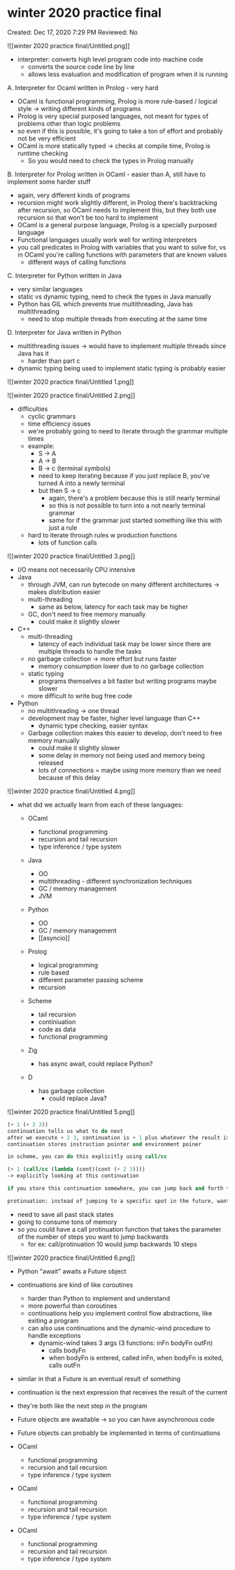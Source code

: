 # winter 2020 practice final

Created: Dec 17, 2020 7:29 PM
Reviewed: No

![[winter 2020 practice final/Untitled.png]]

- interpreter: converts high level program code into machine code
    - converts the source code line by line
    - allows less evaluation and modification of program when it is running

A.  Interpreter for Ocaml written in Prolog - very hard

- OCaml is functional programming, Prolog is more rule-based /  logical style → writing different kinds of programs
- Prolog is very special purposed languages, not meant for types of problems other than logic problems
- so even if this is possible, it's going to take a ton of effort and probably not be very efficient
- OCaml is more statically typed → checks at compile time, Prolog is runtime checking
    - So you would need to check the types in Prolog manually

B.  Interpreter for Prolog written in OCaml - easier than A, still have to implement some harder stuff

- again, very different kinds of programs
- recursion might work slightly different, in Prolog there's backtracking after recursion, so OCaml needs to implement this, but they both use recursion so that won't be too hard to implement
- OCaml is a general purpose language, Prolog is a specially purposed language
- Functional languages usually work well for writing interpreters
- you call predicates in Prolog with variables that you want to solve for, vs in OCaml you're calling functions with parameters that are known values
    - different ways of calling functions

C. Interpreter for Python written in Java 

- very similar languages
- static vs dynamic typing, need to check the types in Java manually
- Python has GIL which prevents true multithreading, Java has multithreading
    - need to stop multiple threads from executing at the same time

D. Interpreter for Java written in Python 

- multithreading issues → would have to implement multiple threads since Java has it
    - harder than part c
- dynamic typing being used to implement static typing is probably easier

![[winter 2020 practice final/Untitled 1.png]]

![[winter 2020 practice final/Untitled 2.png]]

- difficulties
    - cyclic grammars
    - time efficiency issues
    - we're probably going to need to iterate through the grammar multiple times
    - example:
        - S → A
        - A → B
        - B → c (terminal symbols)
        - need to keep iterating because if you just replace B, you've turned A into a newly terminal
        - but then S → c
            - again, there's a problem because this is still  nearly terminal
            - so this is not possible to turn into a not nearly terminal grammar
            - same for if the grammar just started something like this with just a rule
    - hard to iterate through rules w production functions
        - lots of function calls

![[winter 2020 practice final/Untitled 3.png]]

- I/O means not necessarily CPU intensive
- Java
    - through JVM, can run bytecode on many different architectures → makes distribution easier
    - multi-threading
        - same as below, latency for each task may be higher
    - GC, don't need to free memory manually
        - could make it slightly slower
- C++
    - multi-threading
        - latency of each individual task may be lower since there are multiple threads to handle the tasks
    - no garbage collection → more effort but runs faster
        - memory consumption lower due to no garbage collection
    - static typing
        - programs themselves a bit faster but writing programs maybe slower
    - more difficult to write bug free code
- Python
    - no multithreading → one thread
    - development may be faster, higher level language than C++
        - dynamic type checking, easier syntax
    - Garbage collection makes this easier to develop, don't need to free memory manually
        - could make it slightly slower
        - some delay in memory not being used and memory being released
        - lots of connections = maybe using more memory than we need because of this delay

![[winter 2020 practice final/Untitled 4.png]]

- what did we actually learn from each of these languages:
    - OCaml
        - functional programming
        - recursion and tail recursion
        - type inference / type system
    - Java
        - OO
        - multithreading - different synchronization techniques
        - GC / memory management
        - JVM
    - Python
        - OO
        - GC / memory management
        - [[asyncio]]
    - Prolog
        - logical programming
        - rule based
        - different parameter passing scheme
        - recursion
    - Scheme
        - tail recursion
        - continiuation
        - code as data
        - functional programming

    - Zig
        - has async await, could replace Python?
    - D
        - has garbage collection
            - could replace Java?

![[winter 2020 practice final/Untitled 5.png]]

```scheme
(+ 1 (+ 2 3)) 
continuation tells us what to do next 
after we execute + 2 3, continuation is + 1 plus whatever the result is
continuation stores instruction pointer and environment poiner

in scheme, you can do this explicitly using call/cc

(+ 1 (call/cc (lambda (cont)(cont (+ 2 3))))
-> explicitly looking at this continuation

if you store this continuation somewhere, you can jump back and forth to and from this location 
```

```scheme
protinuation: instead of jumping to a specific spot in the future, want to jump backwards in history 
```

- need to save all past stack states
- going to consume tons of memory
- so you could have a call protinuation function that takes the parameter of the number of steps you want to jump backwards
    - for ex: call/protinuation 10 would jump backwards 10 steps

![[winter 2020 practice final/Untitled 6.png]]

- Python "await" awaits a Future object
- continuations are kind of like coroutines
    - harder than Python to implement and understand
    - more powerful than coroutines
    - continuations help you implement control flow abstractions, like exiting a program
    - can also use continuations and the dynamic-wind procedure to handle exceptions
        - dynamic-wind takes 3 args (3 functions: inFn bodyFn outFn)
            - calls bodyFn
            - when bodyFn is entered, called inFn, when bodyFn is exited, calls outFn
- similar in that a Future is an eventual result of something
- continuation is the next expression that receives the result of the current
- they're both like the next step in the program
- Future objects are awaitable → so you can have asynchronous code
- Future objects can probably be implemented in terms of continuations

- OCaml
    - functional programming
    - recursion and tail recursion
    - type inference / type system
- OCaml
    - functional programming
    - recursion and tail recursion
    - type inference / type system
- OCaml
    - functional programming
    - recursion and tail recursion
    - type inference / type system